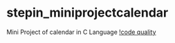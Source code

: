 # stepin_miniprojectcalendar
Mini Project of calendar in C Language
[!code quality](https://www.code-inspector.com/project/28186/score/sv)

